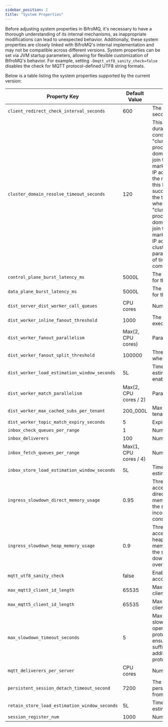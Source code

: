 ```yaml
---
sidebar_position: 2
title: "System Properties"
---
```


Before adjusting system properties in BifroMQ, it's necessary to have a thorough understanding of its internal mechanisms, as inappropriate modifications can lead to unexpected behavior. Additionally, these system properties are closely
linked with BifroMQ's internal implementation and may not be compatible across different versions. System properties can be set via JVM startup parameters, allowing for flexible customization of BifroMQ's behavior.
For example, setting `-Dmqtt_utf8_sanity_check=false` disables the check for MQTT protocol-defined UTF8 string formats.

Below is a table listing the system properties supported by the current version:

| Property Key                                  | Default Value         | Description                                                                                                                                                                                                                                                                                                                                                                                                                                                                                                                                                                                                                                                                                                                                                                                                                                                                                                            |
| --------------------------------------------- | --------------------- | ---------------------------------------------------------------------------------------------------------------------------------------------------------------------------------------------------------------------------------------------------------------------------------------------------------------------------------------------------------------------------------------------------------------------------------------------------------------------------------------------------------------------------------------------------------------------------------------------------------------------------------------------------------------------------------------------------------------------------------------------------------------------------------------------------------------------------------------------------------------------------------------------------------------------- |
| `client_redirect_check_interval_seconds`      | 600                   | The client redirection check interval in seconds                                                                                                                                                                                                                                                                                                                                                                                                                                                                                                                                                                                                                                                                                                                                                                                                                                                                       |
| `cluster_domain_resolve_timeout_seconds`      | 120                   | This parameter specifies the timeout duration for DNS resolution when constructing a cluster using the "clusterConfig.clusterDomainName". The process involves resolving the cluster domain to discover seed nodes that can join the cluster. A successful resolution is marked by obtaining a non-empty set of IP addresses. This parameter controls the maximum amount of time allowed for this DNS resolution to complete successfully.This parameter specifies the timeout duration for DNS resolution when constructing a cluster using the "clusterConfig.clusterDomain". The process involves resolving the cluster domain to discover seed nodes that can join the cluster. A successful resolution is marked by obtaining a non-empty set of IP addresses. The cluster_domain_resolve_timeout_seconds parameter controls the maximum amount of time allowed for this DNS resolution to complete successfully. |
| `control_plane_burst_latency_ms`              | 5000L                 | The max latency in milliseconds tolerated for the control plane burst.                                                                                                                                                                                                                                                                                                                                                                                                                                                                                                                                                                                                                                                                                                                                                                                                                                                 |
| `data_plane_burst_latency_ms`                 | 5000L                 | The max latency in milliseconds tolerated for the data plane burst.                                                                                                                                                                                                                                                                                                                                                                                                                                                                                                                                                                                                                                                                                                                                                                                                                                                    |
| `dist_server_dist_worker_call_queues`         | CPU cores             | Number of dist worker call queues.                                                                                                                                                                                                                                                                                                                                                                                                                                                                                                                                                                                                                                                                                                                                                                                                                                                                                     |
| `dist_worker_inline_fanout_threshold`         | 1000                  | The threshold of the fanout to be executed in calling thread                                                                                                                                                                                                                                                                                                                                                                                                                                                                                                                                                                                                                                                                                                                                                                                                                                                           |
| `dist_worker_fanout_parallelism`              | Max(2, CPU cores)     | Parallelism level for fanout operations.                                                                                                                                                                                                                                                                                                                                                                                                                                                                                                                                                                                                                                                                                                                                                                                                                                                                               |
| `dist_worker_fanout_split_threshold`          | 100000                | Threshold for splitting fanout operations when fanout split hinter enabled.                                                                                                                                                                                                                                                                                                                                                                                                                                                                                                                                                                                                                                                                                                                                                                                                                                            |
| `dist_worker_load_estimation_window_seconds`  | 5L                    | Time window in seconds for load estimation when fanout split hinter enabled.                                                                                                                                                                                                                                                                                                                                                                                                                                                                                                                                                                                                                                                                                                                                                                                                                                           |
| `dist_worker_match_parallelism`               | Max(2, CPU cores / 2) | Parallelism level for match operations.                                                                                                                                                                                                                                                                                                                                                                                                                                                                                                                                                                                                                                                                                                                                                                                                                                                                                |
| `dist_worker_max_cached_subs_per_tenant`      | 200_000L              | Maximum cached subscriptions per tenant.                                                                                                                                                                                                                                                                                                                                                                                                                                                                                                                                                                                                                                                                                                                                                                                                                                                                               |
| `dist_worker_topic_match_expiry_seconds`      | 5                     | Expiry time in seconds for topic matches.                                                                                                                                                                                                                                                                                                                                                                                                                                                                                                                                                                                                                                                                                                                                                                                                                                                                              |
| `inbox_check_queues_per_range`                | 1                     | Number of check queues per range.                                                                                                                                                                                                                                                                                                                                                                                                                                                                                                                                                                                                                                                                                                                                                                                                                                                                                      |
| `inbox_deliverers`                            | 100                   | Number of inbox deliverers.                                                                                                                                                                                                                                                                                                                                                                                                                                                                                                                                                                                                                                                                                                                                                                                                                                                                                            |
| `inbox_fetch_queues_per_range`                | Max(1, CPU cores / 4) | Number of fetch queues per range.                                                                                                                                                                                                                                                                                                                                                                                                                                                                                                                                                                                                                                                                                                                                                                                                                                                                                      |
| `inbox_store_load_estimation_window_seconds`  | 5L                    | Time window in seconds for load estimation in inbox store.                                                                                                                                                                                                                                                                                                                                                                                                                                                                                                                                                                                                                                                                                                                                                                                                                                                             |
| `ingress_slowdown_direct_memory_usage`        | 0.95                  | Threshold for slowing down the acceptance of ingress traffic based on direct memory usage. When the direct memory usage exceeds this threshold, the system will begin to slow down incoming traffic to manage resource consumption effectively.                                                                                                                                                                                                                                                                                                                                                                                                                                                                                                                                                                                                                                                                        |
| `ingress_slowdown_heap_memory_usage`          | 0.9                   | Threshold for slowing down the acceptance of ingress traffic based on heap memory usage. When the heap memory usage exceeds this threshold, the system will initiate measures to slow down incoming traffic to prevent memory overload.                                                                                                                                                                                                                                                                                                                                                                                                                                                                                                                                                                                                                                                                                |
| `mqtt_utf8_sanity_check`                      | false                 | Enables/disables UTF8 sanity checks according to MQTT-1.5.3.                                                                                                                                                                                                                                                                                                                                                                                                                                                                                                                                                                                                                                                                                                                                                                                                                                                           |
| `max_mqtt3_client_id_length`                  | 65535                 | Maximum client ID length for MQTT 3 clients.                                                                                                                                                                                                                                                                                                                                                                                                                                                                                                                                                                                                                                                                                                                                                                                                                                                                           |
| `max_mqtt5_client_id_length`                  | 65535                 | Maximum client ID length for MQTT 5 clients.                                                                                                                                                                                                                                                                                                                                                                                                                                                                                                                                                                                                                                                                                                                                                                                                                                                                           |
| `max_slowdown_timeout_seconds`                | 5                     | Maximum duration (in seconds) that the slowdown mechanism is allowed to operate before further backpressure protection measures are taken. This ensures that if the slowdown is not sufficient to manage resource usage, additional steps will be implemented to protect the system.                                                                                                                                                                                                                                                                                                                                                                                                                                                                                                                                                                                                                                   |
| `mqtt_deliverers_per_server`                  | CPU cores             | Number of MQTT deliverers per server.                                                                                                                                                                                                                                                                                                                                                                                                                                                                                                                                                                                                                                                                                                                                                                                                                                                                                  |
| `persistent_session_detach_timeout_second`    | 7200                  | The timeout seconds to consider persistent session is probably detached from mqtt client.                                                                                                                                                                                                                                                                                                                                                                                                                                                                                                                                                                                                                                                                                                                                                                                                                              |
| `retain_store_load_estimation_window_seconds` | 5L                    | Time window in seconds for load estimation in retain store.                                                                                                                                                                                                                                                                                                                                                                                                                                                                                                                                                                                                                                                                                                                                                                                                                                                            |
| `session_register_num`                        | 1000                  | Number of concurrent session registers.                                                                                                                                                                                                                                                                                                                                                                                                                                                                                                                                                                                                                                                                                                                                                                                                                                                                                |
